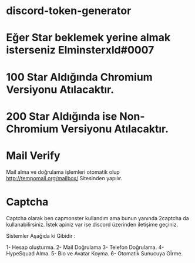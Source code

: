 # discord-token-generator

# Eğer Star beklemek yerine almak isterseniz Elminsterxld#0007

# 100 Star Aldığında Chromium Versiyonu Atılacaktır.

# 200 Star Aldığında ise Non-Chromium Versiyonu Atılacaktır.

# Mail Verify

Mail alma ve doğrulama işlemleri otomatik olup  http://tempomail.org/mailbox/ Sitesinden yapılır.

# Captcha

Captcha olarak ben capmonster kullandım ama bunun yanında 2captcha da kullanabilirsiniz. İstek apiniz var ise discord üzerinden iletişime geçiniz.

Sistemler Aşağıda ki Gibidir : 

1- Hesap oluşturma.
2- Mail Doğrulama
3- Telefon Doğrulama.
4- HypeSquad Alma.
5- Bio ve Avatar Koyma.
6- Otomatik Sunucuya Gİrme.

